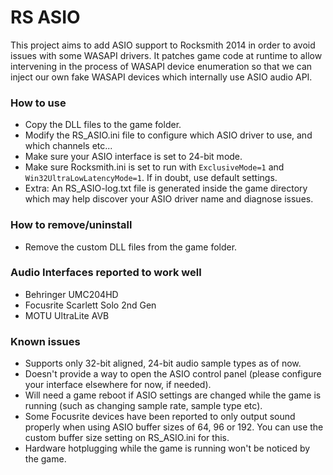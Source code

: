 # RS ASIO

This project aims to add ASIO support to Rocksmith 2014 in order to avoid issues with some WASAPI drivers.
It patches game code at runtime to allow intervening in the process of WASAPI device enumeration so that we can inject our own fake WASAPI devices which internally use ASIO audio API.

### How to use

- Copy the DLL files to the game folder.
- Modify the RS_ASIO.ini file to configure which ASIO driver to use, and which channels etc...
- Make sure your ASIO interface is set to 24-bit mode.
- Make sure Rocksmith.ini is set to run with `ExclusiveMode=1` and `Win32UltraLowLatencyMode=1`. If in doubt, use default settings.
- Extra: An RS_ASIO-log.txt file is generated inside the game directory which may help discover your ASIO driver name and diagnose issues.

### How to remove/uninstall

- Remove the custom DLL files from the game folder.

### Audio Interfaces reported to work well

- Behringer UMC204HD
- Focusrite Scarlett Solo 2nd Gen
- MOTU UltraLite AVB

### Known issues

- Supports only 32-bit aligned, 24-bit audio sample types as of now.
- Doesn't provide a way to open the ASIO control panel (please configure your interface elsewhere for now, if needed).
- Will need a game reboot if ASIO settings are changed while the game is running (such as changing sample rate, sample type etc).
- Some Focusrite devices have been reported to only output sound properly when using ASIO buffer sizes of 64, 96 or 192. You can use the custom buffer size setting on RS_ASIO.ini for this.
- Hardware hotplugging while the game is running won't be noticed by the game.